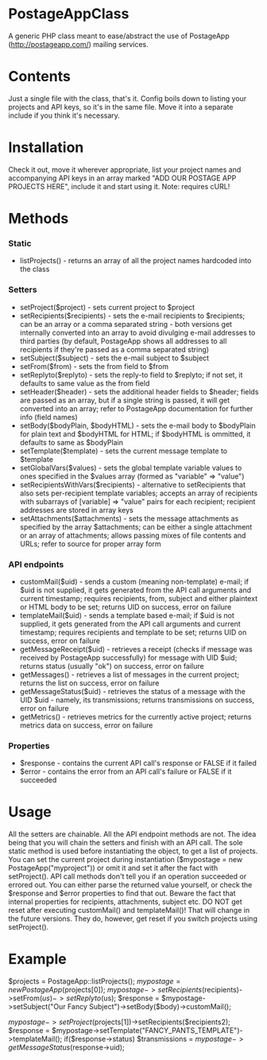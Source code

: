 PostageAppClass
===============

A generic PHP class meant to ease/abstract the use of PostageApp (http://postageapp.com/) mailing services.

# Contents
Just a single file with the class, that's it. Config boils down to listing your projects and API keys, so it's in the same file. Move it into a separate include if you think it's necessary.

# Installation
Check it out, move it wherever appropriate, list your project names and accompanying API keys in an array marked "ADD OUR POSTAGE APP PROJECTS HERE", include it and start using it. Note: requires cURL!

# Methods

### Static
- listProjects() - returns an array of all the project names hardcoded into the class

### Setters
- setProject($project) - sets current project to $project
- setRecipients($recipients) - sets the e-mail recipients to $recipients; can be an array or a comma separated string - both versions get internally converted into an array to avoid divulging e-mail addresses to third parties (by default, PostageApp shows all addresses to all recipients if they're passed as a comma separated string)
- setSubject($subject) - sets the e-mail subject to $subject
- setFrom($from) - sets the from field to $from
- setReplyto($replyto) - sets the reply-to field to $replyto; if not set, it defaults to same value as the from field
- setHeader($header) - sets the additional header fields to $header; fields are passed as an array, but if a single string is passed, it will get converted into an array; refer to PostageApp documentation for further info (field names)
- setBody($bodyPlain, $bodyHTML) - sets the e-mail body to $bodyPlain for plain text and $bodyHTML for HTML; if $bodyHTML is ommitted, it defaults to same as $bodyPlain
- setTemplate($template) - sets the current message template to $template
- setGlobalVars($values) - sets the global template variable values to ones specified in the $values array (formed as "variable" => "value")
- setRecipientsWithVars($recipients) - alternative to setRecipients that also sets per-recipient template variables; accepts an array of recipients with subarrays of [variable] => "value" pairs for each recipient; recipient addresses are stored in array keys
- setAttachments($attachments) - sets the message attachments as specified by the array $attachments; can be either a single attachment or an array of attachments; allows passing mixes of file contents and URLs; refer to source for proper array form

### API endpoints
- customMail($uid) - sends a custom (meaning non-template) e-mail; if $uid is not supplied, it gets generated from the API call arguments and current timestamp; requires recipients, from, subject and either plaintext or HTML body to be set; returns UID on success, error on failure
- templateMail($uid) - sends a template based e-mail; if $uid is not supplied, it gets generated from the API call arguments and current timestamp; requires recipients and template to be set; returns UID on success, error on failure
- getMessageReceipt($uid) - retrieves a receipt (checks if message was received by PostageApp successfully) for message with UID $uid; returns status (usually "ok") on success, error on failure
- getMessages() - retrieves a list of messages in the current project; returns the list on success, error on failure
- getMessageStatus($uid) - retrieves the status of a message with the UID $uid - namely, its transmissions; returns transmissions on success, error on failure
- getMetrics() - retrieves metrics for the currently active project; returns metrics data on success, error on failure

### Properties
- $response - contains the current API call's response or FALSE if it failed
- $error - contains the error from an API call's failure or FALSE if it succeeded

# Usage
All the setters are chainable. All the API endpoint methods are not. The idea being that you will chain the setters and finish with an API call. The sole static method is used before instantiating the object, to get a list of projects. You can set the current project during instantiation ($mypostage = new PostageApp("myproject")) or omit it and set it after the fact with setProject(). API call methods don't tell you if an operation succeeded or errored out. You can either parse the returned value yourself, or check the $response and $error properties to find that out. Beware the fact that internal properties for recipients, attachments, subject etc. DO NOT get reset after executing customMail() and templateMail()! That will change in the future versions. They do, however, get reset if you switch projects using setProject().

# Example
$projects = PostageApp::listProjects();
$mypostage = new PostageApp($projects[0]);
$mypostage->setRecipients($recipients)->setFrom($us)->setReplyto($us);
$response = $mypostage->setSubject("Our Fancy Subject")->setBody($body)->customMail();

$mypostage->setProject($projects[1])->setRecipients($recipients2);
$response = $mypostage->setTemplate("FANCY_PANTS_TEMPLATE")->templateMail();
if($response->status) $transmissions = $mypostage->getMessageStatus($response->uid);